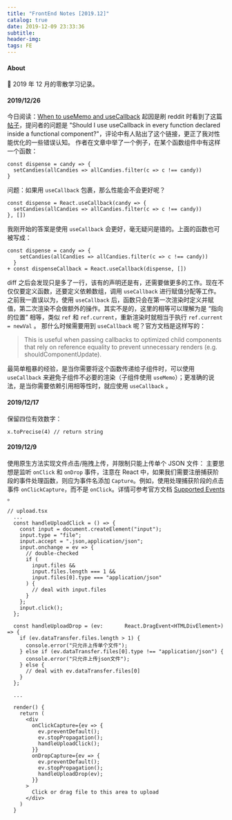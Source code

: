 ```yaml
---
title: "FrontEnd Notes [2019.12]"
catalog: true
date: 2019-12-09 23:33:36
subtitle:
header-img:
tags: FE
---
```


#### About

📅 2019 年 12 月的零散学习记录。

#### 2019/12/26
今日阅读：[When to useMemo and useCallback](https://kentcdodds.com/blog/usememo-and-usecallback)
起因是刷 reddit 时看到了这篇 [帖子](https://www.reddit.com/r/reactjs/comments/efjgfc/should_i_use_usecallback_in_every_function/)，提问者的问题是 "Should I use useCallback in every function declared inside a functional component?"，评论中有人贴出了这个链接，更正了我对性能优化的一些错误认知。
作者在文章中举了一个例子，在某个函数组件中有这样一个函数：
```
const dispense = candy => {
  setCandies(allCandies => allCandies.filter(c => c !== candy))
}
```
问题：如果用 `useCallback` 包裹，那么性能会不会更好呢？
```
const dispense = React.useCallback(candy => {
  setCandies(allCandies => allCandies.filter(c => c !== candy))
}, [])
```
我刚开始的答案是使用 `useCallback` 会更好，毫无疑问是错的。上面的函数也可被写成：
```
const dispense = candy => {
    setCandies(allCandies => allCandies.filter(c => c !== candy))
  }
+ const dispenseCallback = React.useCallback(dispense, [])
```
diff 之后会发现只是多了一行，该有的声明还是有，还需要做更多的工作。现在不仅仅要定义函数，还要定义依赖数组，调用 `useCallback` 进行赋值分配等工作。之前我一直误以为，使用 `useCallback` 后，函数只会在第一次渲染时定义并赋值，第二次渲染不会做额外的操作。其实不是的，这里的相等可以理解为是 “指向的位置” 相等，类似 `ref` 和 `ref.current`，重新渲染时就相当于执行 `ref.current = newVal` 。
那什么时候需要用到 `useCallback` 呢？官方文档是这样写的：
> This is useful when passing callbacks to optimized child components that rely on reference equality to prevent unnecessary renders (e.g. shouldComponentUpdate).

最简单粗暴的经验，是当你需要将这个函数传递给子组件时，可以使用 `useCallback` 来避免子组件不必要的渲染（子组件使用 `useMemo`）；更准确的说法，是当你需要依赖引用相等性时，就应使用 `useCallback` 。  

#### 2019/12/17
保留四位有效数字：
```
x.toPrecise(4) // return string
```

#### 2019/12/9

使用原生方法实现文件点击/拖拽上传，并限制只能上传单个 JSON 文件：
主要思想是监听 `onClick` 和 `onDrop` 事件，注意在 React 中，如果我们需要注册捕获阶段的事件处理函数，则应为事件名添加 `Capture`。例如，使用处理捕获阶段的点击事件 `onClickCapture`，而不是 `onClick`。详情可参考官方文档 [Supported Events](https://reactjs.org/docs/events.html#supported-events) 。

```
// upload.tsx
  ...
  const handleUploadClick = () => {
    const input = document.createElement("input");
    input.type = "file";
    input.accept = ".json,application/json";
    input.onchange = ev => {
      // double-checked
      if (
        input.files &&
        input.files.length === 1 &&
        input.files[0].type === "application/json"
      ) {
        // deal with input.files
      }
    };
    input.click();
  };

  const handleUploadDrop = (ev:       React.DragEvent<HTMLDivElement>) => {
    if (ev.dataTransfer.files.length > 1) {
      console.error("只允许上传单个文件");
    } else if (ev.dataTransfer.files[0].type !== "application/json") {
      console.error("只允许上传json文件");
    } else {
      // deal with ev.dataTransfer.files[0]
    }
  };

  ...

  render() {
    return (
      <div
        onClickCapture={ev => {
          ev.preventDefault();
          ev.stopPropagation();
          handleUploadClick();
        }}
        onDropCapture={ev => {
          ev.preventDefault();
          ev.stopPropagation();
          handleUploadDrop(ev);
        }}
      >
        Click or drag file to this area to upload
      </div>
    )
  }

```
